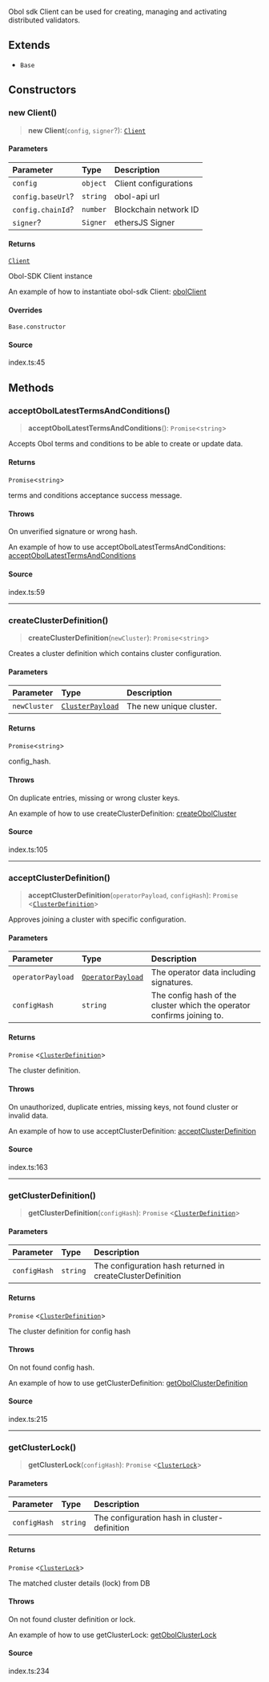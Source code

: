 Obol sdk Client can be used for creating, managing and activating distributed validators.

## Extends

- `Base`

## Constructors

### new Client()

> **new Client**(`config`, `signer`?): [`Client`](Client.md)

#### Parameters

| Parameter | Type | Description |
| :------ | :------ | :------ |
| `config` | `object` | Client configurations |
| `config.baseUrl`? | `string` | obol-api url |
| `config.chainId`? | `number` | Blockchain network ID |
| `signer`? | `Signer` | ethersJS Signer |

#### Returns

[`Client`](Client.md)

Obol-SDK Client instance

An example of how to instantiate obol-sdk Client:
[obolClient](https://github.com/ObolNetwork/obol-sdk-examples/blob/main/TS-Example/index.ts#L29)

#### Overrides

`Base.constructor`

#### Source

index.ts:45

## Methods

### acceptObolLatestTermsAndConditions()

> **acceptObolLatestTermsAndConditions**(): `Promise`\<`string`\>

Accepts Obol terms and conditions to be able to create or update data.

#### Returns

`Promise`\<`string`\>

terms and conditions acceptance success message.

#### Throws

On unverified signature or wrong hash.

An example of how to use acceptObolLatestTermsAndConditions:
[acceptObolLatestTermsAndConditions](https://github.com/ObolNetwork/obol-sdk-examples/blob/main/TS-Example/index.ts#L44)

#### Source

index.ts:59

***

### createClusterDefinition()

> **createClusterDefinition**(`newCluster`): `Promise`\<`string`\>

Creates a cluster definition which contains cluster configuration.

#### Parameters

| Parameter | Type | Description |
| :------ | :------ | :------ |
| `newCluster` | [`ClusterPayload`](../interfaces/ClusterPayload.md) | The new unique cluster. |

#### Returns

`Promise`\<`string`\>

config_hash.

#### Throws

On duplicate entries, missing or wrong cluster keys.

An example of how to use createClusterDefinition:
[createObolCluster](https://github.com/ObolNetwork/obol-sdk-examples/blob/main/TS-Example/index.ts#L59)

#### Source

index.ts:105

***

### acceptClusterDefinition()

> **acceptClusterDefinition**(`operatorPayload`, `configHash`): `Promise` \<[`ClusterDefinition`](../interfaces/ClusterDefinition.md)\>

Approves joining a cluster with specific configuration.

#### Parameters

| Parameter | Type | Description |
| :------ | :------ | :------ |
| `operatorPayload` | [`OperatorPayload`](../type-aliases/OperatorPayload.md) | The operator data including signatures. |
| `configHash` | `string` | The config hash of the cluster which the operator confirms joining to. |

#### Returns

`Promise` \<[`ClusterDefinition`](../interfaces/ClusterDefinition.md)\>

The cluster definition.

#### Throws

On unauthorized, duplicate entries, missing keys, not found cluster or invalid data.

An example of how to use acceptClusterDefinition:
[acceptClusterDefinition](https://github.com/ObolNetwork/obol-sdk-examples/blob/main/TS-Example/index.ts#L106)

#### Source

index.ts:163

***

### getClusterDefinition()

> **getClusterDefinition**(`configHash`): `Promise` \<[`ClusterDefinition`](../interfaces/ClusterDefinition.md)\>

#### Parameters

| Parameter | Type | Description |
| :------ | :------ | :------ |
| `configHash` | `string` | The configuration hash returned in createClusterDefinition |

#### Returns

`Promise` \<[`ClusterDefinition`](../interfaces/ClusterDefinition.md)\>

The  cluster definition for config hash

#### Throws

On not found config hash.

An example of how to use getClusterDefinition:
[getObolClusterDefinition](https://github.com/ObolNetwork/obol-sdk-examples/blob/main/TS-Example/index.ts#L74)

#### Source

index.ts:215

***

### getClusterLock()

> **getClusterLock**(`configHash`): `Promise` \<[`ClusterLock`](../interfaces/ClusterLock.md)\>

#### Parameters

| Parameter | Type | Description |
| :------ | :------ | :------ |
| `configHash` | `string` | The configuration hash in cluster-definition |

#### Returns

`Promise` \<[`ClusterLock`](../interfaces/ClusterLock.md)\>

The matched cluster details (lock) from DB

#### Throws

On not found cluster definition or lock.

An example of how to use getClusterLock:
[getObolClusterLock](https://github.com/ObolNetwork/obol-sdk-examples/blob/main/TS-Example/index.ts#L89)

#### Source

index.ts:234
